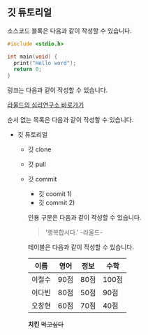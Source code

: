 ## 깃 튜토리얼

소스코드 블록은 다음과 같이 작성할 수 있습니다.

```c
#include <stdio.h>

int main(void) {
  print("Hello word");
  return 0;
}
```

링크는 다음과 같이 작성할 수 있습니다.

[라울드의 심리연구소 바로가기](https://youtu.be/wwA9o6zYCAI)

순서 없는 목록은 다음과 같이 작성할 수 있습니다.

* 깃 튜토리얼
  * 깃 clone
  * 깃 pull
  * 깃 commit
    * 깃 coomit 1)
    * 깃 commit 2)
    
    인용 구문은 다음과 같이 작성할 수 있습니다.
    
    > '행복합시다.' -라울드- 
    
    테이블은 다음과 같이 작성할 수 있습니다.
    
    이름|영어|정보|수학
    ---|---|---|---|
    이철수|90점|80점|100점|
    이다빈|80점|50점|90점|
    오창현|60점|70점|40점|
    
    **치킨** ~~먹고싶다~~
